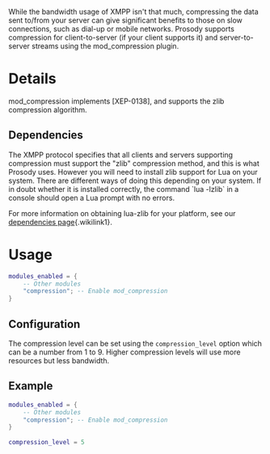 While the bandwidth usage of XMPP isn't that much, compressing the data
sent to/from your server can give significant benefits to those on slow
connections, such as dial-up or mobile networks. Prosody supports
compression for client-to-server (if your client supports it) and
server-to-server streams using the mod\_compression plugin.

# Details

mod\_compression implements [XEP-0138], and supports the zlib compression
algorithm.

## Dependencies

The XMPP protocol specifies that all clients and servers supporting
compression must support the "zlib" compression method, and this is what
Prosody uses. However you will need to install zlib support for Lua on
your system. There are different ways of doing this depending on your
system. If in doubt whether it is installed correctly, the command \`lua
-lzlib\` in a console should open a Lua prompt with no errors.

For more information on obtaining lua-zlib for your platform, see our
[dependencies page](/doc/depends#lua-zlib "doc:depends"){.wikilink1}.

# Usage

``` lua
modules_enabled = {
    -- Other modules
    "compression"; -- Enable mod_compression
}
```

## Configuration

The compression level can be set using the `compression_level` option
which can be a number from 1 to 9. Higher compression levels will use
more resources but less bandwidth.

## Example

``` lua
modules_enabled = {
    -- Other modules
    "compression"; -- Enable mod_compression
}
 
compression_level = 5
```
